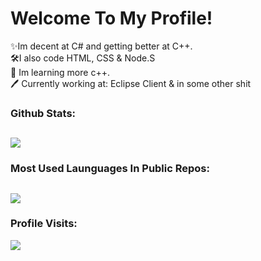 # Welcome To My Profile! 

✨Im decent at C# and getting better at C++.
<br>
🛠️I also code HTML, CSS & Node.S
<br>
📖 Im learning more c++.
<br>
🖊️ Currently working at: Eclipse Client & in some other shit 
<br>

### Github Stats:
![](https://github-readme-stats.vercel.app/api?username=ofDataa&show_icons=true&include_all_commits=true&theme=dark)
<br>
---------------------

### Most Used Launguages In Public Repos:
![](https://github-readme-stats.vercel.app/api/top-langs/?username=ofDataa&layout=default&theme=dark)
<br>
---------------------

### Profile Visits:
![](https://profile-counter.glitch.me/ofDataa/count.svg)
